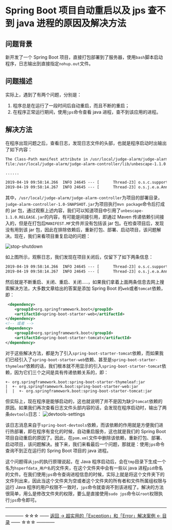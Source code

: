 # Spring Boot 项目自动重启以及 jps 查不到 java 进程的原因及解决方法

## 问题背景

新开发了一个 Spring Boot 项目，直接打包部署到了服务器，使用`bash`脚本启动程序，日志输出到直接指定`nohup.out`文件。

## 问题描述

实际上，遇到了有两个问题，分别是：

1. 程序总是在运行了一段时间后自动重启，而且不断的重启；
2. 在程序正常运行期间，使用`jps`命令查看 java 进程，查不到该应用的进程。

## 解决方法

在程序出现问题之后，查看日志，发现日志文件的头部，也就是程序启动时出输出了如下内容：

```xml
The Class-Path manifest attribute in /usr/local/judge-alarm/judge-alarm-controller/judge-alarm-controller-1.0-SNAPSHOT.jar referenced one or more files that do not exist:
file:/usr/local/judge-alarm/judge-alarm-controller/lib/unbescape-1.1.0.RELEASE.jar, ....

......

2019-04-19 09:58:14.266  INFO 24645 --- [      Thread-23] o.s.c.support.DefaultLifecycleProcessor  : Stopping beans in phase 0
2019-04-19 09:58:14.267  INFO 24645 --- [      Thread-23] o.s.j.e.a.AnnotationMBeanExporter        : Unregistering JMX-exposed beans on shutdown
```

其中，`/usr/local/judge-alarm/judge-alarm-controller`为项目的部署目录，`judge-alarm-controller-1.0-SNAPSHOT.jar`为项目执行`mvn package`命令后打成的 jar 包，通过观察上述内容，我们可以知道项目中引用了`unbescape-1.1.0.RELEASE.jar`的内容，有可能是间接引用，即通过 Maven 传递依赖引间接入的，但是在打包后`MANIFEST.MF`文件并没有包括该 jar 包。在检查项目后，发现没有用到该 jar 包，因此在排除依赖后，重新打包、部署、启动项目，该问题解决。现在，我们来看项目重复启动的问题：

![stop-shutdown](https://github.com/guobinhit/cg-blog/tree/master/images/solutioncase/part-3-others/stop-shutdown.png)

如上图所示，观察日志，我们发现在项目关闭后，仅留下了如下两条信息：


```xml
2019-04-19 09:58:14.266  INFO 24645 --- [      Thread-23] o.s.c.support.DefaultLifecycleProcessor  : Stopping beans in phase 0
2019-04-19 09:58:14.267  INFO 24645 --- [      Thread-23] o.s.j.e.a.AnnotationMBeanExporter        : Unregistering JMX-exposed beans on shutdown
```

然后就是不断重启、关闭、重启、关闭.....，如果我们拿着上面两条信息去网上搜索解决方法，大多数文章给出的答案是添加 Spring Boot 的`web`或者`tomcat`依赖，即：

```xml
 <dependency>
 	<groupId>org.springframework.boot</groupId>
    <artifactId>spring-boot-starter-web</artifactId>
</dependency>
<!-- 或者 -->
<dependency>
    <groupId>org.springframework.boot</groupId>
    <artifactId>spring-boot-starter-tomcat</artifactId>
</dependency>
```

对于这些解决方法，都是为了引入`spring-boot-starter-tomcat`依赖，而如果我们已经引入了`spring-boot-starter-web`依赖、甚至是`spring-boot-starter-thymeleaf`依赖的话，我们根本就不用显示的引入`spring-boot-starter-tomcat`依赖，因为它们三个之间是具有传递依赖关系的，即：

```
+- org.springframework.boot:spring-boot-starter-thymeleaf:jar
|  +- org.springframework.boot:spring-boot-starter-web:jar
|  |  +- org.springframework.boot:spring-boot-starter-tomcat:jar
```

但实际上，现在程序是能够启动的，这也就说明了并不是因为缺少`tomcat`依赖的原因。如果我们再次查看日志文件头部内容的话，会发现在程序启动时，输出了两条`devtools`日志：
![devtools-settings](https://github.com/guobinhit/cg-blog/tree/master/images/solutioncase/part-3-others/devtools-settings.png)

该日志消息来自于`spring-boot-devtools`依赖，而该依赖的作用就是方便我们进行热部署，即在程序有变化的时候，自动重启服务，这也就是我们的 Spring Boot 项目自动重启的原因了。因此，在`pom.xml`文件中删除该依赖，重新打包、部署、启动项目，该问题解决。接下来，我们来看最后一个问题，那就是：使用`jps`命令查询不到正在运行的 Spring Boot 项目的 java 进程。

这个问题得从`jps`的执行原理说起，在 Java 程序启动后，会在`tmp`目录下生成一个名为`hsperfdata_用户名`的文件夹，在这个文件夹中会有一些以 java 进程`pid`命名的文件。在我们使用`jps`命令查询进程信息的时候，实际上就是将这个文件夹下的文件列出来，因此当这个文件夹为空或者这个文件夹的所有者和文件所属组权限与运行 Java 程序的用户权限不一致时，`jps`命令就查询不到该进程了。解决的方法很简单，用么是修改文件夹的权限，要么是直接使用`sudo jps`命令以`root`权限执行`jps`命令即可。



----------
———— ☆☆☆ —— [返回 -> 超实用的「Exception」和「Error」解决案例 <- 目录](https://github.com/guobinhit/cg-blog/blob/master/articles/solutioncase/README.md) —— ☆☆☆ ————